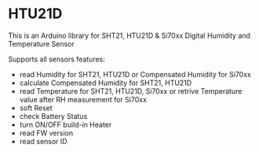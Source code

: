 # HTU21D

This is an Arduino library for SHT21, HTU21D & Si70xx Digital Humidity and Temperature Sensor

Supports all sensors features:

- read Humidity for SHT21, HTU21D or Compensated Humidity for Si70xx
- calculate Compensated Humidity for SHT21, HTU21D
- read Temperature for SHT21, HTU21D, Si70xx or retrive Temperature value after RH measurement for Si70xx
- soft Reset
- check Battery Status
- turn ON/OFF build-in Heater
- read FW version
- read sensor ID
